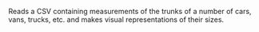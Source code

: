 Reads a CSV containing measurements of the trunks of a number of cars, vans, trucks, etc. and makes visual representations of their sizes.
